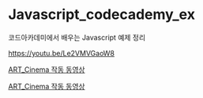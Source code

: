 # Javascript_codecademy_ex

코드아카데미에서 배우는 Javascript 예제 정리

<https://youtu.be/Le2VMVGaoW8>

[ART_Cinema 작동 동영상](https://youtu.be/Le2VMVGaoW8)

[ART_Cinema 작동 동영상](https://youtu.be/Le2VMVGaoW8, "YouTube사이트")

